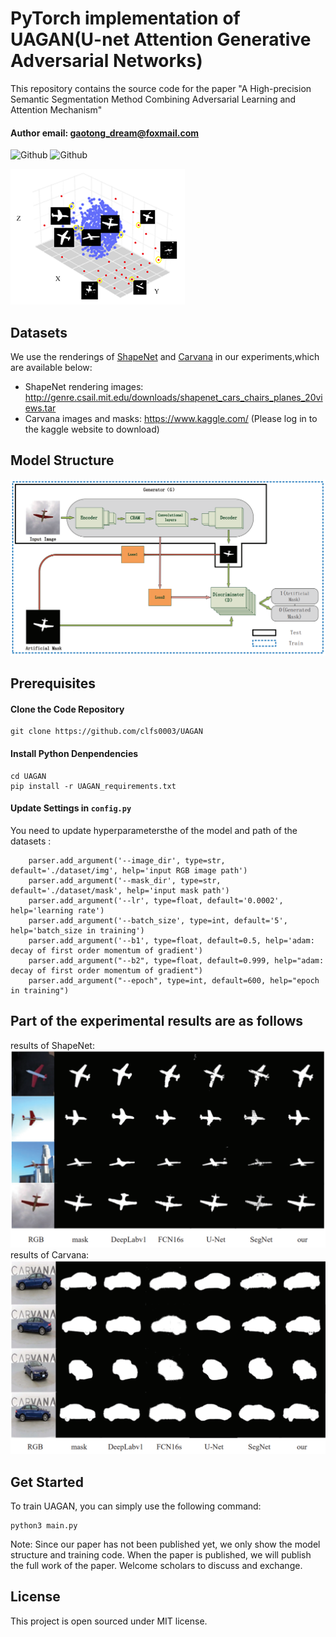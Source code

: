 # PyTorch implementation of UAGAN(U-net Attention Generative Adversarial Networks)

This repository contains the source code for the paper "A High-precision Semantic Segmentation
Method Combining Adversarial Learning and Attention Mechanism"  

#### Author email: gaotong_dream@foxmail.com    

![Github](https://img.shields.io/badge/PyTorch-v1.0.1-green.svg?style=for-the-badge&logo=data:image/png)
![Github](https://img.shields.io/badge/python-3.6-green.svg?style=for-the-badge&logo=python)  

![](./img/data.png)


## Datasets
We use the renderings of [ShapeNet](https://www.shapenet.org/) and [Carvana](https://www.kaggle.com/) in our experiments,which are available below:
- ShapeNet rendering images: http://genre.csail.mit.edu/downloads/shapenet_cars_chairs_planes_20views.tar
- Carvana images and masks: https://www.kaggle.com/ (Please log in to the kaggle website to download)

## Model Structure
![](./img/model.png)




## Prerequisites
#### Clone the Code Repository

```
git clone https://github.com/clfs0003/UAGAN
```
#### Install Python Denpendencies

```
cd UAGAN
pip install -r UAGAN_requirements.txt
```
#### Update Settings in `config.py`

You need to update hyperparametersthe of the model and path of the datasets :
```
    parser.add_argument('--image_dir', type=str, default='./dataset/img', help='input RGB image path')
    parser.add_argument('--mask_dir', type=str, default='./dataset/mask', help='input mask path')
    parser.add_argument('--lr', type=float, default='0.0002', help='learning rate')
    parser.add_argument('--batch_size', type=int, default='5', help='batch_size in training')
    parser.add_argument('--b1', type=float, default=0.5, help='adam: decay of first order momentum of gradient')
    parser.add_argument("--b2", type=float, default=0.999, help="adam: decay of first order momentum of gradient")
    parser.add_argument("--epoch", type=int, default=600, help="epoch in training")

```
## Part of the experimental results are as follows
results of ShapeNet:
![results of ShapeNet](./img/airplane.png)
results of Carvana:
![results of Carvana](./img/car.png)


## Get Started
To train UAGAN, you can simply use the following command:

```
python3 main.py
```

Note:
Since our paper has not been published yet, we only show the model structure and training code. When the paper is published, we will publish the full work of the paper.
Welcome scholars to discuss and exchange.

## License

This project is open sourced under MIT license.
